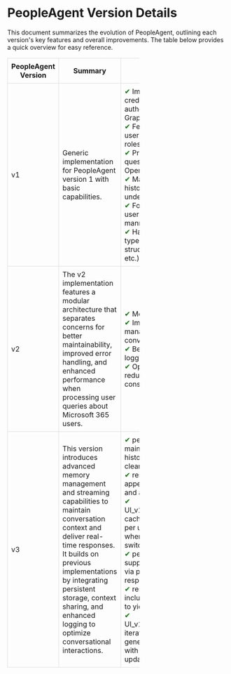 # PeopleAgent Version Details

This document summarizes the evolution of PeopleAgent, outlining each version's key features and overall improvements. The table below provides a quick overview for easy reference.

<table style="width:60%; border-collapse: collapse;">
  <colgroup>
    <col style="width:10%;">
    <col style="width:30%;">
    <col style="width:60%;">
  </colgroup>
  <thead>
    <tr>
      <th style="border: 1px solid #ddd; padding: 8px;">PeopleAgent Version</th>
      <th style="border: 1px solid #ddd; padding: 8px;">Summary</th>
      <th style="border: 1px solid #ddd; padding: 8px;">Key Features used</th>
    </tr>
  </thead>
  <tbody>
    <!-- v1 row -->
    <tr>
      <td style="border: 1px solid #ddd; padding: 8px;">v1</td>
      <td style="border: 1px solid #ddd; padding: 8px;">
        Generic implementation for PeopleAgent version 1 with basic capabilities.
      </td>
      <td style="border: 1px solid #ddd; padding: 8px;">
        <span style="color:green;">✔</span> Implements client credentials flow to authenticate with Microsoft Graph API<br>
        <span style="color:green;">✔</span> Fetches comprehensive user details including profiles, roles, and relationships<br>
        <span style="color:green;">✔</span> Processes natural language questions through Azure OpenAI<br>       
        <span style="color:green;">✔</span> Maintains conversation history for contextual understanding<br>
        <span style="color:green;">✔</span> Formats responses in a user-friendly, conversational manner<br>
        <span style="color:green;">✔</span> Handles various query types (find user, report structure, device information, etc.)
      </td>
    </tr>
    <!-- v2 row -->
    <tr>
      <td style="border: 1px solid #ddd; padding: 8px;">v2</td>
      <td style="border: 1px solid #ddd; padding: 8px;">
        The v2 implementation features a modular architecture that separates concerns for better maintainability, improved error handling, and enhanced performance when processing user queries about Microsoft 365 users.
      </td>
      <td style="border: 1px solid #ddd; padding: 8px;">
        <span style="color:green;">✔</span> Module based code<br>
        <span style="color:green;">✔</span> Improved context management for more natural conversations<br>
        <span style="color:green;">✔</span> Better error handling and logging capabilities<br>       
        <span style="color:green;">✔</span> Optimized API usage to reduce latency and token consumption<br>
       </td>
    </tr>
    <!-- v3 row -->
    <tr>
      <td style="border: 1px solid #ddd; padding: 8px;">v3</td>
      <td style="border: 1px solid #ddd; padding: 8px;">
        This version introduces advanced memory management and streaming capabilities to maintain conversation context and deliver real-time responses. It builds on previous implementations by integrating persistent storage, context sharing, and enhanced logging to optimize conversational interactions.
      </td>
      <td style="border: 1px solid #ddd; padding: 8px;">
        <span style="color:green;">✔</span> people_agent.py now maintains a conversation history and offers a clear_memory() method.<br>
        <span style="color:green;">✔</span> response_generation.py appends both the user query and agent response to history.<br>
        <span style="color:green;">✔</span> UI_v1_1_memory_streaming.py caches PeopleAgent instances per user and clears memory when sessions end or users switch.<br>
        <span style="color:green;">✔</span> people_agent.py now supports streaming responses via process_query, yielding response chunks.<br>
        <span style="color:green;">✔</span> response_generation.py includes a generator function to yield updated responses.<br>
        <span style="color:green;">✔</span> UI_v1_1_memory_streaming.py iterates over the streaming generator, logs each chunk with timing details, and updates the UI in real time.<br>
        
  
  </tbody>
</table>
